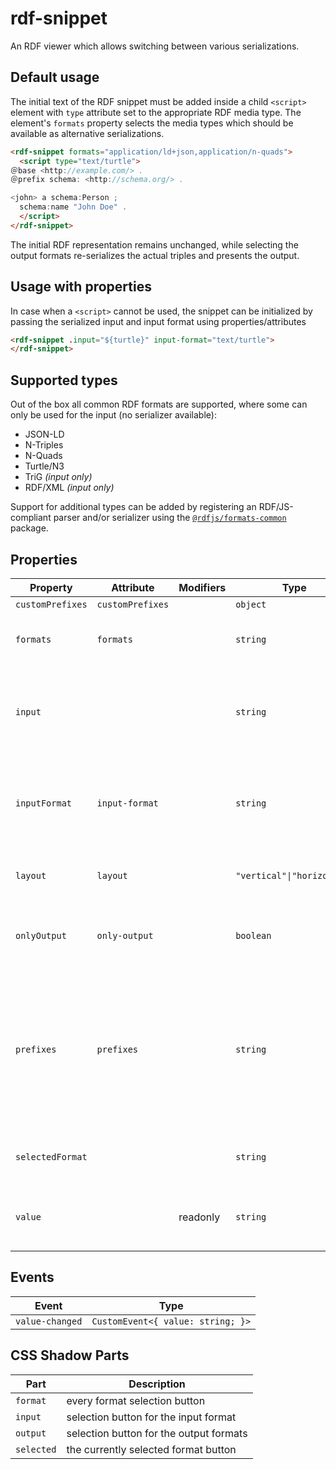 # rdf-snippet

An RDF viewer which allows switching between various serializations.

## Default usage

The initial text of the RDF snippet must be added inside a child `<script>` element with `type` attribute set to the appropriate
RDF media type. The element's `formats` property selects the media types which should be available as alternative serializations.

```html
<rdf-snippet formats="application/ld+json,application/n-quads">
  <script type="text/turtle">
＠base <http://example.com/> .
＠prefix schema: <http://schema.org/> .

<john> a schema:Person ;
  schema:name "John Doe" .
  </script>
</rdf-snippet>
```

The initial RDF representation remains unchanged, while selecting the output formats re-serializes the actual triples and presents the output.

## Usage with properties

In case when a `<script>` cannot be used, the snippet can be initialized by passing the serialized input and input format using properties/attributes

```html
<rdf-snippet .input="${turtle}" input-format="text/turtle">
</rdf-snippet>
```

## Supported types

Out of the box all common RDF formats are supported, where some can only be used for the input (no serializer available):

- JSON-LD
- N-Triples
- N-Quads
- Turtle/N3
- TriG *(input only)*
- RDF/XML *(input only)*

Support for additional types can be added by registering an RDF/JS-compliant parser and/or serializer using the [`@rdfjs/formats-common`](https://npm.im/@rdfjs/formats-common)
package.

## Properties

| Property         | Attribute        | Modifiers | Type                       | Default       | Description                                      |
|------------------|------------------|-----------|----------------------------|---------------|--------------------------------------------------|
| `customPrefixes` | `customPrefixes` |           | `object`                   | {}            |                                                  |
| `formats`        | `formats`        |           | `string`                   |               | comma-separated list of output formats           |
| `input`          |                  |           | `string`                   |               | set the input serialized value (ignored when `<script>` is used) |
| `inputFormat`    | `input-format`   |           | `string`                   | "text/turtle" | set the format of the input (ignored when `<script>` is used) |
| `layout`         | `layout`         |           | `"vertical"\|"horizontal"` |               | controls the position of selection buttons       |
| `onlyOutput`     | `only-output`    |           | `boolean`                  |               | hides the input editor and only shows the outputs |
| `prefixes`       | `prefixes`       |           | `string`                   | ""            | a comma-separated list of prefixes to use for serializing. Any prefix included in the [`@zazuko/rdf-vocabularies` package](https://github.com/zazuko/rdf-vocabularies/tree/master/ontologies) can be used |
| `selectedFormat` |                  |           | `string`                   |               | gets the selected output format                  |
| `value`          |                  | readonly  | `string`                   |               | Gets the text contents of the currently showing editor |

## Events

| Event           | Type                              |
|-----------------|-----------------------------------|
| `value-changed` | `CustomEvent<{ value: string; }>` |

## CSS Shadow Parts

| Part       | Description                             |
|------------|-----------------------------------------|
| `format`   | every format selection button           |
| `input`    | selection button for the input format   |
| `output`   | selection button for the output formats |
| `selected` | the currently selected format button    |
